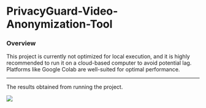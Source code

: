 # PrivacyGuard-Video-Anonymization-Tool

### Overview
This project is currently not optimized for local execution, and it is highly recommended to run it on a cloud-based computer to avoid potential lag. Platforms like Google Colab are well-suited for optimal performance.


-------------------------------------
The results obtained from running the project.

<img src="https://media.giphy.com/media/v1.Y2lkPTc5MGI3NjExcng1NTczdHBjZmZiem5rdWk1bW5vcHhheWllOXdlMTJ3ZGt0NW42ZSZlcD12MV9pbnRlcm5hbF9naWZfYnlfaWQmY3Q9Zw/TYentH140pEgadjzsw/giphy.gif"/>
